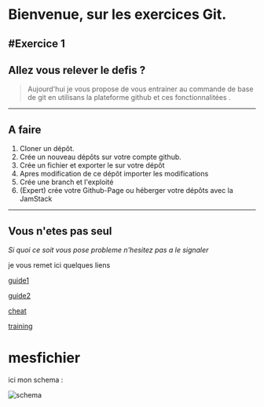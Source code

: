 # Bienvenue, sur les exercices Git. 
#Exercice 1
----
## Allez vous relever le defis ?

> Aujourd'hui je vous propose de vous entrainer au commande de base de git en utilisans la plateforme github et ces fonctionnalitées .

----
## A faire
1. Cloner un dépôt.
2. Crée un nouveau dépôts sur votre compte github.
3. Crée un fichier et exporter le sur votre dépôt
4. Apres modification de ce dépôt importer les modifications
5. Crée une branch et l'exploité  
6. (Expert) crée votre Github-Page ou héberger votre dépôts avec la JamStack
 

----
## Vous n'etes pas seul


*Si quoi ce soit vous pose probleme n'hesitez pas a le signaler*

je vous remet ici quelques liens

[guide1](https://guides.github.com/activities/hello-world/)

[guide2](https://product.hubspot.com/blog/git-and-github-tutorial-for-beginners)

[cheat](https://services.github.com/on-demand/downloads/github-git-cheat-sheet.pdf)

[training](https://try.github.io/levels/1/challenges/1)


# mesfichier

ici mon schema :

![schema](https://github.com/JulienV-IT/exogit1/blob/master/git-init.png)
